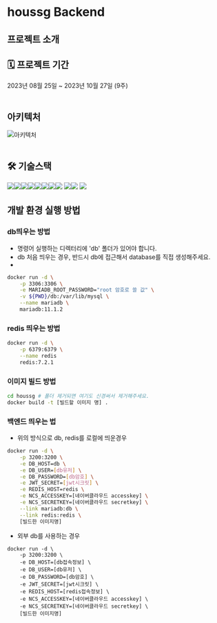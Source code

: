 # houssg Backend

## 프로젝트 소개


## 🗓 프로젝트 기간
2023년 08월 25일 ~ 2023년 10월 27일 (9주)
<br/><br/>

## 아키텍처
![아키텍처](https://github.com/ssgfinal/backend-final/assets/112762794/639d3dbc-0295-4a1d-aa38-8bad8023455d)
<br/><br/>

## 🛠 기술스택
<img src="https://img.shields.io/badge/java-007396?style=for-the-badge&logo=java&logoColor=white"><img src="https://img.shields.io/badge/mysql-4479A1?style=for-the-badge&logo=mysql&logoColor=white"><img src="https://img.shields.io/badge/spring-6DB33F?style=for-the-badge&logo=spring&logoColor=white"><img src="https://img.shields.io/badge/springboot-6DB33F?style=for-the-badge&logo=springboot&logoColor=white"><img src="https://img.shields.io/badge/springsecurity-6DB33F?style=for-the-badge&logo=springsecurity&logoColor=white"><img src="https://img.shields.io/badge/jwt-F80000?style=for-the-badge&logo=jwt&logoColor=white"><img src="https://img.shields.io/badge/linux-FCC624?style=for-the-badge&logo=linux&logoColor=black"><img src="https://img.shields.io/badge/amazonaws-232F3E?style=for-the-badge&logo=amazonaws&logoColor=white">
<img src="https://img.shields.io/badge/github-181717?style=for-the-badge&logo=github&logoColor=white"><img src="https://img.shields.io/badge/git-F05032?style=for-the-badge&logo=git&logoColor=white">
<img src="https://img.shields.io/badge/Swagger-#85EA2D?style=for-the-badge&logo=Swagger&logoColor=white">

## 개발 환경 실행 방법

### db띄우는 방법

- 명령어 실행하는 디렉터리에 'db' 폴더가 있어야 합니다.
- db 처음 띄우는 경우, 반드시 db에 접근해서 database를 직접 생성해주세요.
- 
```bash
docker run -d \
    -p 3306:3306 \
    -e MARIADB_ROOT_PASSWORD="root 암호로 쓸 값" \
    -v ${PWD}/db:/var/lib/mysql \
    --name mariadb \
    mariadb:11.1.2
```

### redis 띄우는 방법

```bash
docker run -d \
    -p 6379:6379 \
    --name redis
    redis:7.2.1
```

### 이미지 빌드 방법

```bash
cd houssg # 폴더 제거되면 여기도 신경써서 제거해주세요.
docker build -t [빌드할 이미지 명] .
```

### 백엔드 띄우는 법

- 위의 방식으로 db, redis를 로컬에 띄운경우
```bash
docker run -d \
    -p 3200:3200 \
    -e DB_HOST=db \
    -e DB_USER=[db유저] \
    -e DB_PASSWORD=[db암호] \
    -e JWT_SECRET=[jwt시크릿] \
    -e REDIS_HOST=redis \
    -e NCS_ACCESSKEY=[네이버클라우드 accesskey] \
    -e NCS_SECRETKEY=[네이버클라우드 secretkey] \
    --link mariadb:db \
    --link redis:redis \
    [빌드한 이미지명]
```

- 외부 db를 사용하는 경우
```
docker run -d \
    -p 3200:3200 \
    -e DB_HOST=[db접속정보] \
    -e DB_USER=[db유저] \
    -e DB_PASSWORD=[db암호] \
    -e JWT_SECRET=[jwt시크릿] \
    -e REDIS_HOST=[redis접속정보] \
    -e NCS_ACCESSKEY=[네이버클라우드 accesskey] \
    -e NCS_SECRETKEY=[네이버클라우드 secretkey] \
    [빌드한 이미지명]
```
